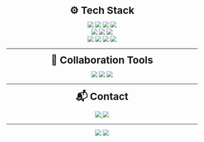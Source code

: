 
<!-- ⚙️ 기술 스택 -->
<div align="center">
  <strong style="font-size: 26px;">⚙️ Tech Stack</strong>
  <p style="margin-top: 12px;">
  <p>
    <!-- Backend -->
    <img src="https://img.shields.io/badge/Java-007396?style=for-the-badge&logo=java&logoColor=white" />
    <img src="https://img.shields.io/badge/Spring Boot-6DB33F?style=for-the-badge&logo=springboot&logoColor=white" />
    <img src="https://img.shields.io/badge/JPA-3F9C35?style=for-the-badge&logo=spring&logoColor=white" />
    <img src="https://img.shields.io/badge/MySQL-4479A1?style=for-the-badge&logo=mysql&logoColor=white" />
    <br>
    <!-- DevOps -->
    <img src="https://img.shields.io/badge/Docker-2496ED?style=for-the-badge&logo=docker&logoColor=white" />
    <img src="https://img.shields.io/badge/Kubernetes-326CE5?style=for-the-badge&logo=kubernetes&logoColor=white" />
    <img src="https://img.shields.io/badge/AWS-FF9900?style=for-the-badge&logo=amazonaws&logoColor=white" />
    <br>
    <!-- Frontend -->
    <img src="https://img.shields.io/badge/HTML5-E34F26?style=for-the-badge&logo=html5&logoColor=white" />
    <img src="https://img.shields.io/badge/CSS3-1572B6?style=for-the-badge&logo=css3&logoColor=white" />
    <img src="https://img.shields.io/badge/JavaScript-F7DF1E?style=for-the-badge&logo=javascript&logoColor=black" />
    <img src="https://img.shields.io/badge/React-61DAFB?style=for-the-badge&logo=react&logoColor=black" />
  </p>
</div>

---

<!-- 🤝 협업 도구 -->
<div align="center">
  <strong style="font-size: 26px;">🤝 Collaboration Tools</strong>
  <p style="margin-top: 12px;">
  <p>
    <img src="https://img.shields.io/badge/Discord-5865F2?style=for-the-badge&logo=discord&logoColor=white" />
    <img src="https://img.shields.io/badge/Zoom-2D8CFF?style=for-the-badge&logo=zoom&logoColor=white" />
    <img src="https://img.shields.io/badge/Notion-FFFFFF?style=for-the-badge&logo=notion&logoColor=black" />

  </p>
</div>

---

<!-- 📬 연락처 -->
<div align="center">
  <strong style="font-size: 26px;">📬 Contact</strong>
  <p style="margin-top: 12px;">
  <p>
    <a href="mailto:ffjjo0310@gmail.com" target="_blank">
      <img src="https://img.shields.io/badge/Gmail-D14836?style=for-the-badge&logo=gmail&logoColor=white" />
    </a>
 <a href="https://wnsgud0310.tistory.com/" target="_blank">
  <img src="https://img.shields.io/badge/Tistory-EFEFEF?style=for-the-badge&logo=tistory&logoColor=black" />
</a>
  </p>
</div>

---

<!--  깃허브 통계 -->
<div align="center">
  <p style="margin-top: 12px;">
  <p>
    <img src="https://github-readme-stats.vercel.app/api?username=wnsgud0310&show_icons=true&theme=graywhite&hide_title=true" />
    <img src="https://github-readme-stats.vercel.app/api/top-langs/?username=wnsgud0310&layout=compact&theme=default" />
  </p>
</div>
